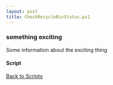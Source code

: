 ```yaml
---
layout: post
title: CheckRecycleBinStatus.ps1
---
```


### something exciting

Some information about the exciting thing

#### Script

<script async src="https://gist-it.appspot.com/github.com/BanterBoy/scripts-blog/blob/master/PowerShell/scripts/activeDirectory/CheckRecycleBinStatus.ps1"></script>

<a href="/menu/_pages/scripts.html">Back to Scripts</a>
